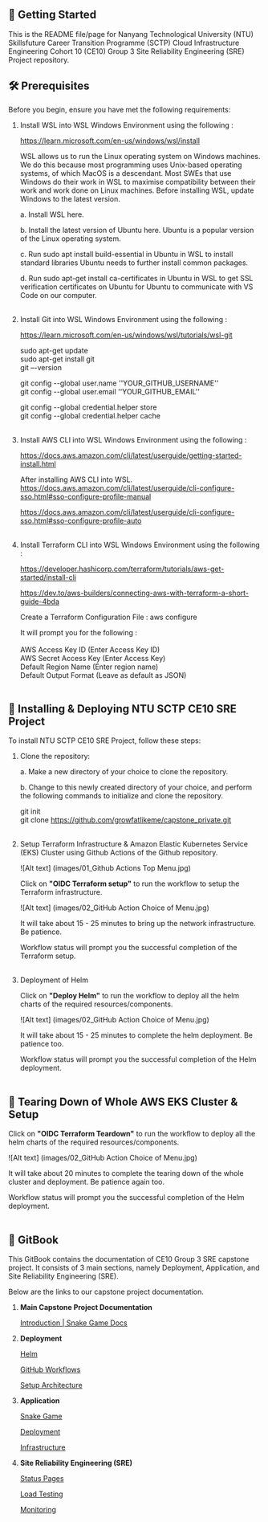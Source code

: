 ## :pushpin: Getting Started

This is the README file/page for Nanyang Technological University (NTU) Skillsfuture Career Transition Programme (SCTP) Cloud Infrastructure Engineering Cohort 10 (CE10) Group 3 Site Reliability Engineering (SRE) Project repository.

## :hammer_and_wrench: Prerequisites

Before you begin, ensure you have met the following requirements:

1. Install WSL into WSL Windows Environment using the following :

    https://learn.microsoft.com/en-us/windows/wsl/install

    WSL allows us to run the Linux operating system on Windows machines. We do this because most programming uses Unix-based operating systems, of which MacOS is a descendant. Most SWEs that use Windows do their work in WSL to maximise compatibility between their work and work done on Linux machines. Before installing WSL, update Windows to the latest version.

    a. Install WSL here.
    
    b. Install the latest version of Ubuntu here. Ubuntu is a popular version of the Linux operating system.
    
    c. Run sudo apt install build-essential in Ubuntu in WSL to install standard libraries Ubuntu needs to further install common packages.
    
    d. Run sudo apt-get install ca-certificates in Ubuntu in WSL to get SSL verification certificates on Ubuntu for Ubuntu to communicate with VS Code on our computer.<br /><br />


2. Install Git into WSL Windows Environment using the following :

    https://learn.microsoft.com/en-us/windows/wsl/tutorials/wsl-git
    
    sudo apt-get update<br />
    sudo apt-get install git<br />
    git –-version<br />

    git config --global user.name ''YOUR_GITHUB_USERNAME''<br />
    git config --global user.email ''YOUR_GITHUB_EMAIL''<br />

    git config --global credential.helper store<br />
    git config --global credential.helper cache<br /><br />


3. Install AWS CLI into WSL Windows Environment using the following :

    https://docs.aws.amazon.com/cli/latest/userguide/getting-started-install.html

    After installing AWS CLI into WSL.<br />
    https://docs.aws.amazon.com/cli/latest/userguide/cli-configure-sso.html#sso-configure-profile-manual

    https://docs.aws.amazon.com/cli/latest/userguide/cli-configure-sso.html#sso-configure-profile-auto<br /><br />


4. Install Terraform CLI into WSL Windows Environment using the following :

    https://developer.hashicorp.com/terraform/tutorials/aws-get-started/install-cli

    https://dev.to/aws-builders/connecting-aws-with-terraform-a-short-guide-4bda

    Create a Terraform Configuration File :
    aws configure

    It will prompt you for the following :<br /><br />
    AWS Access Key ID       (Enter Access Key ID)<br />
    AWS Secret Access Key   (Enter Access Key)<br />
    Default Region Name     (Enter region name)<br />
    Default Output Format   (Leave as default as JSON)<br /><br />


## :rocket: Installing & Deploying NTU SCTP CE10 SRE Project

To install NTU SCTP CE10 SRE Project, follow these steps:

1. Clone the repository:

   a. Make a new directory of your choice to clone the repository.
   
   b. Change to this newly created directory of your choice, and perform the following commands to initialize and clone the repository.

   git init<br />
   git clone https://github.com/growfatlikeme/capstone_private.git<br /><br />


2. Setup Terraform Infrastructure & Amazon Elastic Kubernetes Service (EKS) Cluster using Github Actions of the Github repository.

    ![Alt text] (images/01_Github Actions Top Menu.jpg)
   
   Click on **"OIDC Terraform setup"** to run the workflow to setup the Terraform infrastructure.

    ![Alt text] (images/02_GitHub Action Choice of Menu.jpg)

    It will take about 15 - 25 minutes to bring up the network infrastructure. Be patience.<br />

    Workflow status will prompt you the successful completion of the Terraform setup.<br /><br />


3. Deployment of Helm

   Click on **"Deploy Helm"** to run the workflow to deploy all the helm charts of the required resources/components.

    ![Alt text] (images/02_GitHub Action Choice of Menu.jpg)

   It will take about 15 - 25 minutes to complete the helm deployment. Be patience too.<br />

   Workflow status will prompt you the successful completion of the Helm deployment.<br /><br />


## :construction_worker: Tearing Down of Whole AWS EKS Cluster & Setup

Click on **"OIDC Terraform Teardown"** to run the workflow to deploy all the helm charts of the required resources/components.

  ![Alt text] (images/02_GitHub Action Choice of Menu.jpg)

It will take about 20 minutes to complete the tearing down of the whole cluster and deployment. Be patience again too.<br />

Workflow status will prompt you the successful completion of the Helm deployment.<br /><br />


## :bookmark_tabs: GitBook

This GitBook contains the documentation of CE10 Group 3 SRE capstone project. It consists of 3 main sections, namely Deployment, Application, and Site Reliability Engineering (SRE).

Below are the links to our capstone project documentation.<br />

1. **Main Capstone Project Documentation**

   [Introduction | Snake Game Docs](https://snake-game.gitbook.io/snake-game-docs/documentation)

   
2. **Deployment**

   [Helm](https://snake-game.gitbook.io/snake-game-docs/documentation/deployment/helm)

   [GitHub Workflows](https://snake-game.gitbook.io/snake-game-docs/documentation/deployment/github-workflows)

   [Setup Architecture](https://snake-game.gitbook.io/snake-game-docs/documentation/deployment/readme)

3. **Application**

   [Snake Game](https://snake-game.gitbook.io/snake-game-docs/documentation/application/readme)

   [Deployment](https://snake-game.gitbook.io/snake-game-docs/documentation/application/deployment)

   [Infrastructure](https://snake-game.gitbook.io/snake-game-docs/documentation/application/infrastructure)
    

4. **Site Reliability Engineering (SRE)**

   [Status Pages](https://snake-game.gitbook.io/snake-game-docs/documentation/site-reliability-engineering/readme)

   [Load Testing](https://snake-game.gitbook.io/snake-game-docs/documentation/site-reliability-engineering/load-testing)

   [Monitoring](https://snake-game.gitbook.io/snake-game-docs/documentation/site-reliability-engineering/monitoring)
